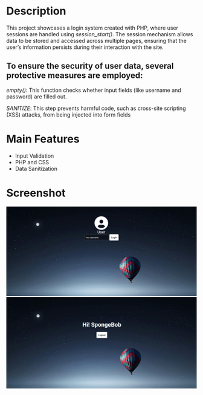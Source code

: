 # Description

This project showcases a login system created with PHP, where user sessions are handled using *session_start()*. 
The session mechanism allows data to be stored and accessed across multiple pages, ensuring that the user’s 
information persists during their interaction with the site.

## To ensure the security of user data, several protective measures are employed:

*empty()*: This function checks whether input fields (like username and password) are filled out.

*SANITIZE*: This step prevents harmful code, such as cross-site scripting (XSS) attacks, from being injected 
into form fields

# Main Features 
- Input Validation
- PHP and CSS
- Data Sanitization

# Screenshot 

![Screenshot](./screenshot/img1.png)
![Screenshot](./screenshot/img2.PNG)
